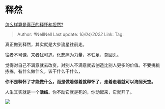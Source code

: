 # 释然
[怎么样算是真正的释怀和坦然?](https://www.zhihu.com/question/30256563/answer/2432886896)

> Author: #NellNell
> Last update: *16/04/2022*
> Link:
> Tag:

真正做到释然，其实就是大步流星往前走。

往者不可谏，来者犹可追。化悲痛为力量，不驻足，莫回头。

觉得对自己不满意就去改变，对别人不满意就去创造比别人更多的价值。不要挑挑拣拣，有什么做什么，该干什么干什么，

**你不是释怀了才能做什么，而是做着做着就释怀了，走着走着就可以海阔天空。**

人生其实就是一个**活结**。你不动它就是死的，你动起来，它就开了。

![](https://pic3.zhimg.com/50/v2-6681c2042dd83c60a9ad57acf8ea26c0_720w.jpg?source=1940ef5c)
